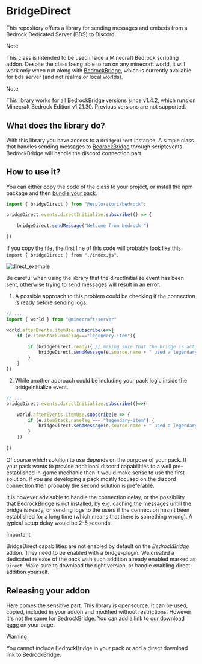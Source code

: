 # BridgeDirect
This repository offers a library for sending messages and embeds from a Bedrock Dedicated Server (BDS) to Discord. 

> [!NOTE]  
> This class is intended to be used inside a Minecraft Bedrock scripting addon.
> Despite the class being able to run on any minecraft world, it will work only when run along with [BedrockBridge](https://github.com/InnateAlpaca/BedrockBridge),
> which is currently available for bds server (and not realms or local worlds).

> [!NOTE]  
> This library works for all BedrockBridge versions since v1.4.2, which runs on Minecraft Bedrock Edition v1.21.30. Previous versions are not supported.

## What does the library do?
With this library you have access to a `BridgeDirect` instance. A simple class that handles sending messages to [BedrockBridge](https://github.com/InnateAlpaca/BedrockBridge) through scriptevents. BedrockBridge will handle the discord connection part.

## How to use it?
You can either copy the code of the class to your project, or install the npm package and then [bundle your pack](https://jaylydev.github.io/posts/bundle-minecraft-scripts-esbuild/).

```js
import { bridgeDirect } from "@esploratori/bedrock";

bridgeDirect.events.directInitialize.subscribe(() => {

    bridgeDirect.sendMessage("Welcome from bedrock!")

})

```

If you copy the file, the first line of this code will probably look like this `import { bridgeDirect } from "./index.js"`.

![direct_example](https://github.com/user-attachments/assets/d76bacbb-8c7a-4e21-ac28-9df864df438f)

Be careful when using the library that the directInitialize event has been sent, otherwise trying to send messages will result in an error.

1. A possible approach to this problem could be checking if the connection is ready before sending logs.
```js
// ...
import { world } from "@minecraft/server"

world.afterEvents.itemUse.subscribe(e=>{
    if (e.itemStack.nameTag==="legendary-item"){

        if (bridgeDirect.ready){ // making sure that the bridge is active
            bridgeDirect.sendMessage(e.source.name + " used a legendary item", "Legendary News")
        }
    }
})
```
2. While another approach could be including your pack logic inside the bridgeInitialize event.
```js
// ...
bridgeDirect.events.directInitialize.subscribe(()=>{

    world.afterEvents.itemUse.subscribe(e => {
        if (e.itemStack.nameTag === "legendary-item") {
            bridgeDirect.sendMessage(e.source.name + " used a legendary item", "Legendary News")
        }
    })
    
})
```

Of course which solution to use depends on the purpose of your pack.
If your pack wants to provide additional discord capabilities to a well pre-established in-game mechanic then it would make sense to use the first solution.
If you are developing a pack mostly focused on the discord connection then probably the second solution is preferable.

It is however advisable to handle the connection delay, or the possibility that BedrockBridge is not installed, by e.g. caching the messages untill the bridge is ready, or sending logs to the users if the connection hasn't been established for a long time (which means that there is something wrong). A typical setup delay would be 2-5 seconds.

> [!IMPORTANT]  
> BridgeDirect capabilities are not enabled by default on the *BedrockBridge* addon. They need to be enabled with a bridge-plugin.
> We created a dedicated release of the pack with such addition already enabled marked as `Direct`. Make sure to download the right version, or handle enabling direct-addition yourself.

## Releasing your addon
Here comes the sensitive part. This library is opensource. It can be used, copied, included in your addon and modified without restrictions.
However it's not the same for BedrockBridge. You can add a link to [our download page](https://github.com/InnateAlpaca/BedrockBridge/releases) on your page.


> [!WARNING]  
> You cannot include BedrockBridge in your pack or add a direct download link to BedrockBridge.
